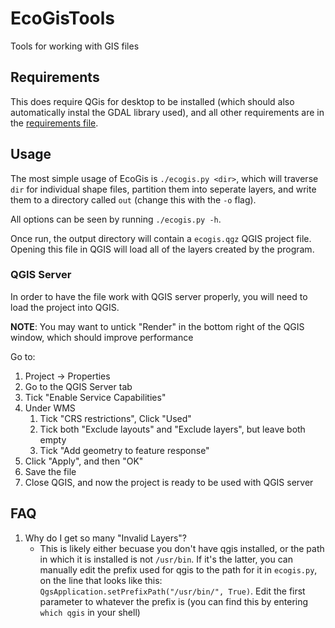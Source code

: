 # EcoGisTools

Tools for working with GIS files

## Requirements

This does require QGis for desktop to be installed (which should also automatically instal the GDAL library used),
and all other requirements are in the [requirements file](requirements.txt).

## Usage

The most simple usage of EcoGis is `./ecogis.py <dir>`, which will traverse `dir` for individual shape files,
partition them into seperate layers, and write them to a directory called `out` (change this with the `-o` flag).

All options can be seen by running `./ecogis.py -h`.

Once run, the output directory will contain a `ecogis.qgz` QGIS project file. Opening this file in QGIS will load
all of the layers created by the program.

### QGIS Server

In order to have the file work with QGIS server properly, you will need to load the project into QGIS.

**NOTE**: You may want to untick "Render" in the bottom right of the QGIS window, which should improve performance

Go to:
 1. Project -> Properties
 2. Go to the QGIS Server tab
 3. Tick "Enable Service Capabilities"
 4. Under WMS
    1. Tick "CRS restrictions", Click "Used"
    2. Tick both "Exclude layouts" and "Exclude layers", but leave both empty
    3. Tick "Add geometry to feature response"
 5. Click "Apply", and then "OK"
 6. Save the file
 7. Close QGIS, and now the project is ready to be used with QGIS server

## FAQ
1. Why do I get so many "Invalid Layers"?
   * This is likely either becuase you don't have qgis installed, or the path in which it is installed is not `/usr/bin`. If it's the latter, you can manually edit the prefix used for qgis to the path for it in `ecogis.py`, on the line that looks like this: `QgsApplication.setPrefixPath("/usr/bin/", True)`. Edit the first parameter to whatever the prefix is (you can find this by entering `which qgis` in your shell)